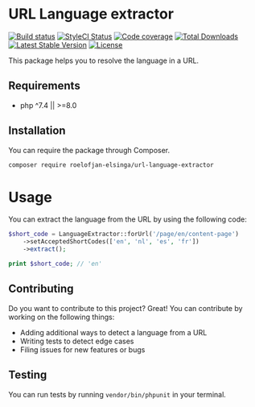 # URL Language extractor

[![Build status](https://travis-ci.com/roelofjan-elsinga/url-language-extractor.svg)](https://travis-ci.com/roelofjan-elsinga/url-language-extractor)
[![StyleCI Status](https://github.styleci.io/repos/205117674/shield)](https://github.styleci.io/repos/205117674)
[![Code coverage](https://codecov.io/gh/roelofjan-elsinga/url-language-extractor/branch/master/graph/badge.svg)](https://codecov.io/gh/roelofjan-elsinga/url-language-extractor)
[![Total Downloads](https://poser.pugx.org/roelofjan-elsinga/url-language-extractor/downloads)](https://packagist.org/packages/roelofjan-elsinga/url-language-extractor)
[![Latest Stable Version](https://poser.pugx.org/roelofjan-elsinga/url-language-extractor/v/stable)](https://packagist.org/packages/roelofjan-elsinga/url-language-extractor)
[![License](https://poser.pugx.org/roelofjan-elsinga/url-language-extractor/license)](https://packagist.org/packages/roelofjan-elsinga/url-language-extractor)

This package helps you to resolve the language in a URL.

## Requirements
- php ^7.4 || >=8.0

## Installation
You can require the package through Composer.

```bash
composer require roelofjan-elsinga/url-language-extractor
```

# Usage

You can extract the language from the URL by using the following code:

```php
$short_code = LanguageExtractor::forUrl('/page/en/content-page')
    ->setAcceptedShortCodes(['en', 'nl', 'es', 'fr'])
    ->extract();

print $short_code; // 'en'
```

## Contributing
Do you want to contribute to this project? Great! You can contribute by working on the following things:
- Adding additional ways to detect a language from a URL
- Writing tests to detect edge cases
- Filing issues for new features or bugs

## Testing
You can run tests by running ``vendor/bin/phpunit`` in your terminal.
